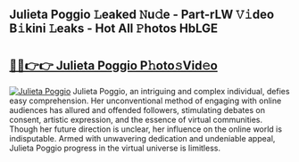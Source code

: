 ## Julieta Poggio 𝙻eaked 𝙽u𝚍e - Part-rLW 𝚅𝚒deo B𝚒kini 𝙻eaks - Hot All 𝙿hotos HbLGE

# <h2><a href="http://ld18x1v.urlbe.top/?page=Julieta+Poggio">🔗🔗👉👉 Julieta Poggio P𝚑oto𝚜Vid𝚎o</a></h2>

[![Julieta Poggio](https://i.imgur.com/eBuTRDB.gif)](http://ld18x1v.urlbe.top/?page=Julieta+Poggio)
Julieta Poggio, an intriguing and complex individual, defies easy comprehension. Her unconventional method of engaging with online audiences has allured and offended followers, stimulating debates on consent, artistic expression, and the essence of virtual communities. Though her future direction is unclear, her influence on the online world is indisputable. Armed with unwavering dedication and undeniable appeal, Julieta Poggio progress in the virtual universe is limitless.
